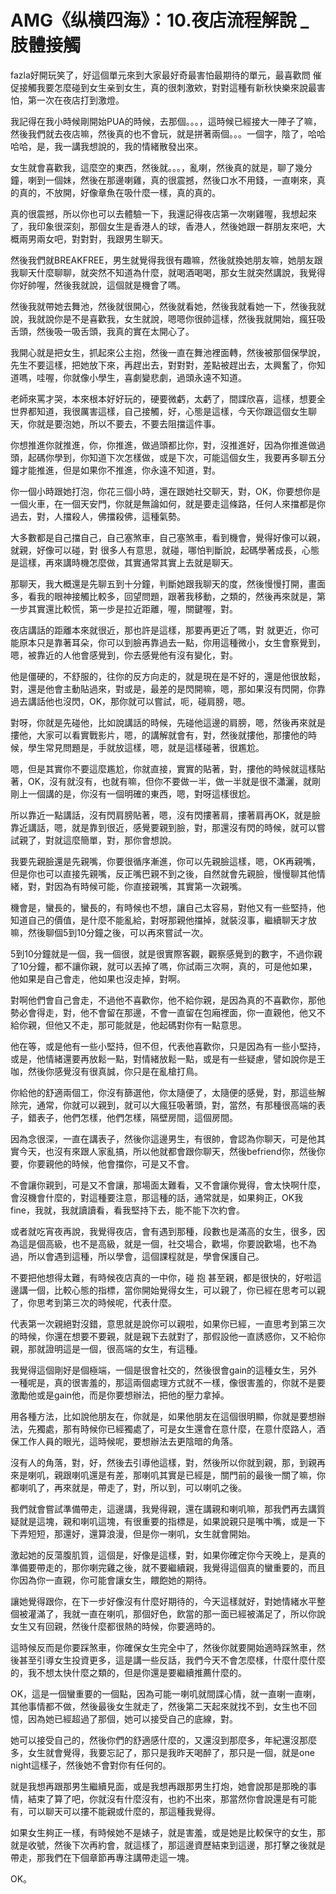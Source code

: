 # AMG《纵横四海》：10.夜店流程解說 _ 肢體接觸

 fazla好開玩笑了，好這個單元來到大家最好奇最害怕最期待的單元，最喜歡問 催促接觸我要怎麼碰到女生亲到女生，真的很刺激欸，對對這種有新秋快樂來說最害怕，第一次在夜店打到激燈。

我記得在我小時候剛開始PUA的時候，去那個。。。，這時候已經接大一陣子了嘛，然後我們就去夜店嘛，然後真的也不會玩，就是拼著兩個。。。一個字，陰了，哈哈哈哈，是，我一講我想說的，我的情緒散發出來。

女生就會喜歡我，這麼空的東西，然後就。。。，亂喇，然後真的就是，聊了幾分鐘，喇到一個妹，然後在那邊喇雞，真的很震撼，然後口水不用錢，一直喇來，真的真的，不放開，好像章魚在吸什麼一樣，真的真的。

真的很震撼，所以你也可以去體驗一下，我還記得夜店第一次喇雞喔，我想起來了，我印象很深刻，那個女生是香港人的球，香港人，然後她跟一群朋友來吧，大概兩男兩女吧，對對對，我跟男生聊天。

然後我們就BREAKFREE，男生就覺得我很有趣嘛，然後就換她朋友嘛，她朋友跟我聊天什麼聊聊，就突然不知道為什麼，就喝酒喝喝，那女生就突然講說，我覺得你好帥喔，然後我就說，這個就是機會了嗎。

然後我就帶她去舞池，然後就很開心，然後就看她，然後我就看她一下，然後我就說，我就說你是不是喜歡我，女生就說，嗯嗯你很帥這樣，然後我就開始，瘋狂吸舌頭，然後吸一吸舌頭，我真的實在太開心了。

我開心就是把女生，抓起來公主抱，然後一直在舞池裡面轉，然後被那個保學說，先生不要這樣，把她放下來，再趕出去，對對對，差點被趕出去，太興奮了，你知道嗎，哇喔，你就像小學生，喜劇變悲劇，過頭永遠不知道。

老師來罵才哭，本來根本好好玩的，硬要微虧，太虧了，間諜欣喜，這樣，想要全世界都知道，我很厲害這樣，自己接觸，好，心態是這樣，今天你跟這個女生聊天，你就是要泡她，所以不要去，不要去阻擋這件事。

你想推進你就推進，你，你推進，做過頭都比你，對，沒推進好，因為你推進做過頭，起碼你學到，你知道下次怎樣做，或是下次，可能這個女生，我要再多聊五分鐘才能推進，但是如果你不推進，你永遠不知道，對。

你一個小時跟她打泡，你花三個小時，還在跟她社交聊天，對，OK，你要想你是一個火車，在一個天安門，你就是無論如何，就是要走這條路，任何人來擋都是你過去，對，人擋殺人，佛擋殺佛，這種氣勢。

大多數都是自己擋自己，自己塞煞車，自己塞煞車，看到機會，覺得好像可以親，就親，好像可以碰，對 很多人有意思，就碰，哪怕判斷說，起碼學著成長，心態是這樣，再來講時機怎麼做，其實通常其實上去就是聊天。

那聊天，我大概還是先聊五到十分鐘，判斷她跟我聊天的度，然後慢慢打開，畫面多，看我的眼神接觸比較多，回望問題，跟著我移動，之類的，然後再來就是，第一步其實還比較慌，第一步是拉近距離，喔，關鍵喔，對。

夜店講話的距離本來就很近，那也許是這樣，那要再更近了嗎，對 就更近，你可能原本只是靠著耳朵，你可以到臉再靠過去一點，你用這種微小，女生會察覺到，嗯，被靠近的人他會感覺到，你去感覺他有沒有變化，對。

他是僵硬的，不舒服的，往你的反方向走的，就是現在是不好的，還是他很放鬆，對，還是他會主動貼過來，對或是，最差的是閃開嘛，嗯，那如果沒有閃開，你靠過去講話他也沒閃，OK，那你就可以嘗試，呃，碰肩膀，嗯。

對呀，你就是先碰他，比如說講話的時候，先碰他這邊的肩膀，嗯，然後再來就是摟他，大家可以看實戰影片，嗯，的講解就會有，對，然後就摟他，那摟他的時候，學生常見問題是，手就放這樣，嗯，就是這樣碰著，很尷尬。

嗯，但是其實你不要這麼尷尬，你就直接，實實的貼著，對，摟他的時候就這樣貼著，OK，沒有就沒有，也就有嘛，但你不要做一半，做一半就是很不瀟灑，就剛剛上一個講的是，你沒有一個明確的東西，嗯，對呀這樣很尬。

所以靠近一點講話，沒有閃肩膀貼著，嗯，沒有閃摟著肩，摟著肩再OK，就是臉靠近講話，嗯，就是靠到很近，感覺要親到臉，對，那還沒有閃的時候，就可以嘗試親了，對就這麼簡單，對，那你會想說。

我要先親臉還是先親嘴，你要很循序漸進，你可以先親臉這樣，嗯，OK再親嘴，但是你也可以直接先親嘴，反正嘴巴親不到之後，自然就會先親臉，慢慢聊其他情緒，對，對因為有時候可能，你直接親嘴，其實第一次親嘴。

機會是，蠻長的，蠻長的，有時候也不想，讓自己太容易，對他又有一些堅持，他知道自己的價值，是什麼不能亂給，對呀那親他擋掉，就裝沒事，繼續聊天才放嘛，然後聊個5到10分鐘之後，可以再來嘗試一次。

5到10分鐘就是一個，我一個很，就是很實際客觀，觀察感覺到的數字，不過你親了10分鐘，都不讓你親，就可以丟掉了嗎，你試兩三次啊，真的，可是他如果，他如果是自己會走，他如果也沒走掉，對啊。

對啊他們會自己會走，不過他不喜歡你，他不給你親，是因為真的不喜歡你，那他勢必會得走，對，他不會留在那邊，不會一直留在包廂裡面，你一直親他，他又不給你親，但他又不走，那可能就是，他起碼對你有一點意思。

他在等，或是他有一些小堅持，但不但，代表他喜歡你，只是因為有一些小堅持，或是，他情緒還要再放鬆一點，對情緒放鬆一點，或是有一些疑慮，譬如說你是王咖，然後你感覺沒有很真誠，你只是在亂槍打鳥。

你給他的舒適兩個工，你沒有篩選他，你太隨便了，太隨便的感覺，對，那這些解除完，通常，你就可以親到，就可以大瘋狂吸著頭，對，當然，有那種很高端的表子，錯表子，他們怎樣，他們怎樣，隔壁房間，這個房間。

因為念很深，一直在講表子，然後你這邊男生，有很帥，會認為你聊天，可是他其實今天，也沒有來跟人家亂搞，所以他就都會跟你聊天，然後befriend你，然後你要，你要親他的時候，他會擋你，可是又不會。

不會讓你親到，可是又不會讓，那場面太難看，又不會讓你覺得，會太快啊什麼，會沒機會什麼的，對這種要注意，那這種的話，通常就是，如果夠正，OK我fine，我就，我就讀讀看，看我堅持下去，能不能下次約會。

或者就吃宵夜再說，我覺得夜店，會有遇到那種，段數也是滿高的女生，很多，因為這是個高級，也不是高級，就是一個，社交場合，歡場，你要說歡場，也不為過，所以會遇到這種，所以學會，這個課程就是，學會保護自己。

不要把他想得太難，有時候夜店真的一中你，碰 抱 甚至親，都是很快的，好啦這邊講一個，比較心態的指標，當你開始覺得女生，可以親了，你已經在思考可以親了，你思考到第三次的時候呢，代表什麼。

代表第一次親絕對沒錯，意思就是說你可以親啦，如果你已經，一直思考到第三次的時候，你還在想要不要親，就是親下去就對了，那假設他一直誘惑你，又不給你親，那就證明這是一個，很高端的女生，有這種。

我覺得這個剛好是個極端，一個是很會社交的，然後很會gain的這種女生，另外一種呢是，真的很害羞的，那這兩個處理方式就不一樣，像很害羞的，你就不是要激勵他或是gain他，而是你要想辦法，把他的壓力拿掉。

用各種方法，比如說他朋友在，你就是，如果他朋友在這個很明顯，你就是要想辦法，先獨處，那有時候你已經獨處了，可是女生還會在意什麼，在意什麼路人，酒保工作人員的眼光，這時候呢，要想辦法去更陰暗的角落。

沒有人的角落，對，好，然後去引導他這樣，對，然後所以你就到親，那，到親再來是喇叽，親跟喇叽還是有差，那喇叽其實是已經是，關門前的最後一關了嘛，你都喇叽了，再來就是，帶走了，對，所以到，可以喇叽之後。

我們就會嘗試準備帶走，這邊講，我覺得親，還在講親和喇叽嘛，那我們再去講質疑就是這塊，親和喇叽這塊，有很重要的指標是，如果說親只是嘴中嘴，或是一下下弄短短，那還好，還算浪漫，但是你一喇叽，女生就會開始。

激起她的反蕩腹肌質，這個是，好像是這樣，對，如果你確定你今天晚上，是真的準備要帶走的，那你喇完雞之後，就不要繼續親，我覺得這個真的蠻重要的，而且你因為你一直親，你可能會讓女生，餵飽她的期待。

讓她覺得跟你，在下一步好像沒有什麼好期待的，今天這樣就好，對她情緒水平整個被灌滿了，我就一直在喇叽，那個好色，飲當的那一面已經被滿足了，所以你說女生又有回親，然後什麼都很熱的時候，你要適時的。

這時候反而是你要踩煞車，你確保女生完全中了，然後你就要開始適時踩煞車，然後甚至引導女生投資更多，這是講一些反話，我們今天不會怎麼樣，什麼什麼什麼的，我不想太快什麼之類的，但是你還是要繼續推薦什麼的。

OK，這是一個蠻重要的一個點，因為可能一喇叽就間諜心情，就一直喇一直喇，其他事情都不做，然後最後女生就走了，然後第二天起來就找不到，女生也不回憶，因為她已經超過了那個，她可以接受自己的底線，對。

她可以接受自己的，然後你們的舒適感什麼的，又還沒到那麼多，年紀還沒那麼多，女生就會覺得，我要忘記了，那只是我昨天喝醉了，那只是一個，就是one night這樣子，然後她不會對你有任何的。

就是我想再跟那男生繼續見面，或是我想再跟那男生打炮，她會說那是那晚的事情，結束了算了吧，你就沒有什麼沒有，也約不出來，那當然你會說還是有可能有，可以聊天可以摟不能親或什麼的，那這種我覺得。

如果女生夠正一樣，有時候她不是婊子，就是害羞，或是她是比較保守的女生，那就是收號，然後下次再約會，就這樣了，那這邊資歷結束到這邊，那打擊之後就是帶走，那我們在下個章節再專注講帶走這一塊。

OK。
